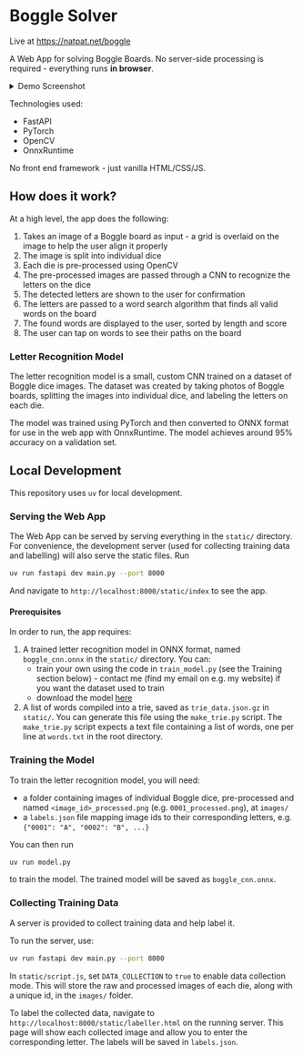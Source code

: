 # Boggle Solver

Live at https://natpat.net/boggle

A Web App for solving Boggle Boards. No server-side processing is required - everything runs **in browser**.

<details>
<summary>Demo Screenshot</summary>
[![Demo Screenshot](./readme_assets/1000041431.png)](https://natpat.net/boggle)
</details>

Technologies used:
- FastAPI
- PyTorch
- OpenCV
- OnnxRuntime

No front end framework - just vanilla HTML/CSS/JS.

## How does it work?

At a high level, the app does the following:

1. Takes an image of a Boggle board as input - a grid is overlaid on the image to help the user align it properly
2. The image is split into individual dice
3. Each die is pre-processed using OpenCV
4. The pre-processed images are passed through a CNN to recognize the letters on the dice
5. The detected letters are shown to the user for confirmation
6. The letters are passed to a word search algorithm that finds all valid words on the board
7. The found words are displayed to the user, sorted by length and score
8. The user can tap on words to see their paths on the board

### Letter Recognition Model
The letter recognition model is a small, custom CNN trained on a dataset of Boggle dice images. The dataset was created by taking photos of Boggle boards, splitting the images into individual dice, and labeling the letters on each die.

The model was trained using PyTorch and then converted to ONNX format for use in the web app with OnnxRuntime. The model achieves around 95% accuracy on a validation set.

## Local Development

This repository uses `uv` for local development.

### Serving the Web App

The Web App can be served by serving everything in the `static/` directory. For convenience, the development server (used for collecting training data and labelling) will also serve the static files. Run

```bash
uv run fastapi dev main.py --port 8000
```

And navigate to `http://localhost:8000/static/index` to see the app.

#### Prerequisites

In order to run, the app requires:
1. A trained letter recognition model in ONNX format, named `boggle_cnn.onnx` in the `static/` directory. You can:
    - train your own using the code in `train_model.py` (see the Training section below) - contact me (find my email on e.g. my website) if you want the dataset used to train
    - download the model [here](http://natpat.net/boggle/boggle_cnn.onnx)
2. A list of words compiled into a trie, saved as `trie_data.json.gz` in `static/`. You can generate this file using the `make_trie.py` script. The `make_trie.py` script expects a text file containing a list of words, one per line at `words.txt` in the root directory. 

### Training the Model

To train the letter recognition model, you will need:
 - a folder containing images of individual Boggle dice, pre-processed and named `<image_id>_processed.png` (e.g. `0001_processed.png`), at `images/`
 - a `labels.json` file mapping image ids to their corresponding letters, e.g. `{"0001": "A", "0002": "B", ...}`

You can then run

```bash
uv run model.py
```

to train the model. The trained model will be saved as `boggle_cnn.onnx`.

### Collecting Training Data

A server is provided to collect training data and help label it.

To run the server, use:

```bash
uv run fastapi dev main.py --port 8000
```

In `static/script.js`, set `DATA_COLLECTION` to `true` to enable data collection mode. This will store the raw and processed images of each die, along with a unique id, in the `images/` folder.

To label the collected data, navigate to `http://localhost:8000/static/labeller.html` on the running server. This page will show each collected image and allow you to enter the corresponding letter. The labels will be saved in `labels.json`.

